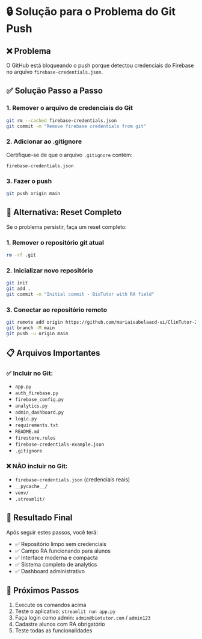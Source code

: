 # 🔒 Solução para o Problema do Git Push

## ❌ Problema
O GitHub está bloqueando o push porque detectou credenciais do Firebase no arquivo `firebase-credentials.json`.

## ✅ Solução Passo a Passo

### 1. **Remover o arquivo de credenciais do Git**
```bash
git rm --cached firebase-credentials.json
git commit -m "Remove firebase credentials from git"
```

### 2. **Adicionar ao .gitignore**
Certifique-se de que o arquivo `.gitignore` contém:
```
firebase-credentials.json
```

### 3. **Fazer o push**
```bash
git push origin main
```

## 🔄 Alternativa: Reset Completo

Se o problema persistir, faça um reset completo:

### 1. **Remover o repositório git atual**
```bash
rm -rf .git
```

### 2. **Inicializar novo repositório**
```bash
git init
git add .
git commit -m "Initial commit - BioTutor with RA field"
```

### 3. **Conectar ao repositório remoto**
```bash
git remote add origin https://github.com/mariaisabelaacd-ui/ClinTutor-2.git
git branch -M main
git push -u origin main
```

## 📋 Arquivos Importantes

### ✅ **Incluir no Git:**
- `app.py`
- `auth_firebase.py`
- `firebase_config.py`
- `analytics.py`
- `admin_dashboard.py`
- `logic.py`
- `requirements.txt`
- `README.md`
- `firestore.rules`
- `firebase-credentials-example.json`
- `.gitignore`

### ❌ **NÃO incluir no Git:**
- `firebase-credentials.json` (credenciais reais)
- `__pycache__/`
- `venv/`
- `.streamlit/`

## 🎯 Resultado Final

Após seguir estes passos, você terá:
- ✅ Repositório limpo sem credenciais
- ✅ Campo RA funcionando para alunos
- ✅ Interface moderna e compacta
- ✅ Sistema completo de analytics
- ✅ Dashboard administrativo

## 🚀 Próximos Passos

1. Execute os comandos acima
2. Teste o aplicativo: `streamlit run app.py`
3. Faça login como admin: `admin@biotutor.com` / `admin123`
4. Cadastre alunos com RA obrigatório
5. Teste todas as funcionalidades
